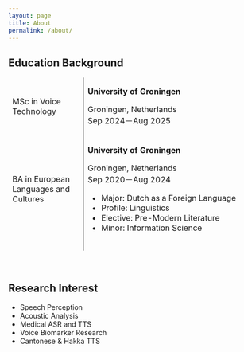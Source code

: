 ```yaml
---
layout: page
title: About
permalink: /about/
---
```

## Education Background

<table style="height: 348px; width: 100%; border-collapse: collapse; border-style: hidden;" border="1">
<tbody>
<tr style="border-style: hidden;">
<td style="width: 30%; height: 100px;">MSc in Voice Technology</td>
<td style="width: 70%; height: 100px;">
<p><strong>University of Groningen</strong></p>
<p>Groningen, Netherlands<br />Sep 2024－Aug 2025</p>
</td>
</tr>
<tr style="border-style: hidden;">
<td style="width: 30%; height: 110px;">BA in European Languages and Cultures</td>
<td style="width: 70%; height: 110px;">
<p><strong>University of Groningen</strong></p>
<p>Groningen, Netherlands<br />Sep 2020－Aug 2024</p>
<ul>
<li>Major: Dutch as a Foreign Language</li>
<li>Profile: Linguistics</li>
<li>Elective: Pre-Modern Literature</li>
<li>Minor: Information Science</li>
</ul>
</td>
</tr>
<tr style="border-style: hidden;">
<td style="width: 30%; height: 78px;">Minor Abroad</td>
<td style="width: 70%; height: 78px;">
<p><strong>Otto-Friedrich-Universit&auml;t Bamberg</strong></p>
<p>Bamberg, Germany<br />Mar 2014－Jul 2014</p>
</td>
</tr>
<tr style="border-style: hidden;">
<td style="width: 30%; height: 18px;">BA (Hons) in Chinese</td>
<td style="width: 70%; height: 18px;">
<p><strong>Lingnan University</strong></p>
<p>Hong Kong<br />Sep 2012－Aug 2015</p>
<p>Second Upper Class Honour</p>
<ul>
<li>Focus: Classical Chinese Literature</li>
</ul>
</td>
</tr>
</tbody>
</table>
<p>&nbsp;</p>


## Research Interest
+ Speech Perception
+ Acoustic Analysis
+ Medical ASR and TTS
+ Voice Biomarker Research
+ Cantonese & Hakka TTS

